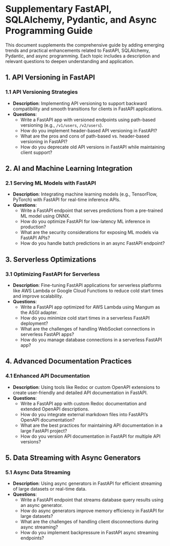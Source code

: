 # Supplementary FastAPI, SQLAlchemy, Pydantic, and Async Programming Guide

This document supplements the comprehensive guide by adding emerging trends and practical enhancements related to FastAPI, SQLAlchemy, Pydantic, and async programming. Each topic includes a description and relevant questions to deepen understanding and application.

## 1. API Versioning in FastAPI

### 1.1 API Versioning Strategies
- **Description**: Implementing API versioning to support backward compatibility and smooth transitions for clients in FastAPI applications.
- **Questions**:
  - Write a FastAPI app with versioned endpoints using path-based versioning (e.g., `/v1/users`, `/v2/users`).
  - How do you implement header-based API versioning in FastAPI?
  - What are the pros and cons of path-based vs. header-based versioning in FastAPI?
  - How do you deprecate old API versions in FastAPI while maintaining client support?

## 2. AI and Machine Learning Integration

### 2.1 Serving ML Models with FastAPI
- **Description**: Integrating machine learning models (e.g., TensorFlow, PyTorch) with FastAPI for real-time inference APIs.
- **Questions**:
  - Write a FastAPI endpoint that serves predictions from a pre-trained ML model using ONNX.
  - How do you optimize FastAPI for low-latency ML inference in production?
  - What are the security considerations for exposing ML models via FastAPI APIs?
  - How do you handle batch predictions in an async FastAPI endpoint?

## 3. Serverless Optimizations

### 3.1 Optimizing FastAPI for Serverless
- **Description**: Fine-tuning FastAPI applications for serverless platforms like AWS Lambda or Google Cloud Functions to reduce cold start times and improve scalability.
- **Questions**:
  - Write a FastAPI app optimized for AWS Lambda using Mangum as the ASGI adapter.
  - How do you minimize cold start times in a serverless FastAPI deployment?
  - What are the challenges of handling WebSocket connections in serverless FastAPI apps?
  - How do you manage database connections in a serverless FastAPI app?

## 4. Advanced Documentation Practices

### 4.1 Enhanced API Documentation
- **Description**: Using tools like Redoc or custom OpenAPI extensions to create user-friendly and detailed API documentation in FastAPI.
- **Questions**:
  - Write a FastAPI app with custom Redoc documentation and extended OpenAPI descriptions.
  - How do you integrate external markdown files into FastAPI’s OpenAPI documentation?
  - What are the best practices for maintaining API documentation in a large FastAPI project?
  - How do you version API documentation in FastAPI for multiple API versions?

## 5. Data Streaming with Async Generators

### 5.1 Async Data Streaming
- **Description**: Using async generators in FastAPI for efficient streaming of large datasets or real-time data.
- **Questions**:
  - Write a FastAPI endpoint that streams database query results using an async generator.
  - How do async generators improve memory efficiency in FastAPI for large datasets?
  - What are the challenges of handling client disconnections during async streaming?
  - How do you implement backpressure in FastAPI async streaming endpoints?